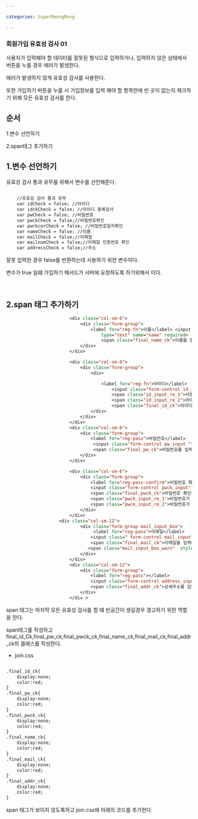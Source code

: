 ```yaml
---

categories: SuperMeongMung

---
```



### 회원가입 유효성 검사 01

사용자가 입력해야 할 데이터를 잘못된 형식으로 입력하거나, 입력하지 않은 상태에서 버튼을 누를 경우 에러가 발생한다. 

에러가 발생하지 않게 유효성 검사를 사용한다.

또한 가입하기 버튼을 누를 시 가입정보를 입력 해야 할 항목란에 빈 곳이 없는지 체크하기 위해 모든 유효성 검사를 한다.


순서
---

1.변수 선언하기

2.span태그 추가하기



1.변수 선언하기
---

유효성 검사 통과 유무를 위해서 변수를 선언해준다. 


```jsp
    
    //유효성 검사 통과 유무
    var idCheck = false; //아이디
    var idckCheck = false; //아이디 중복검사
    var pwCheck = false; //비밀번호
    var pwckCheck = false;//비밀번호확인
    var pwckcorCheck = false; //비밀번호일치확인
    var nameCheck = false; //이름
    var mailCheck = false;//이메일
    var mailnumCheck = false;//이메일 인증번호 확인
    var addressCheck = false;//주소
```

잘못 입력한 경우 false를 반환하는데 사용하기 위한 변수이다. 

변수가 true 일떄 가입하기 메서드가 서버에 요청하도록 하기위해서 이다.


&nbsp;



2.span 태그 추가하기
---

```jsp
                        <div class="col-sm-6">
							<div class="form-group">
								<label for="reg-fn">이름</label> <input class="form-control user_input"
									type="text" name="name" required>
									<span class="final_name_ck">이름을 입력해주세요</span>
							</div>
						</div>

						<div class="col-sm-6">
							<div class="form-group">
								<div>

									<label for="reg-fn">아이디</label> 
										<input class="form-control id_input" type="text" name=id> 
										<span class="id_input_re_1">사용 가능한 아이디 입니다</span> 
										<span class="id_input_re_2">아이디가 이미 존재합니다</span>
										<span class="final_id_ck">아이디를 입력해주세요</span>
								</div>
							</div>
						</div>
						<div class="col-sm-6">
							<div class="form-group">
								<label for="reg-pass">비밀번호</label>
								 <input class="form-control pw_input "type="password" name="pw" id="pw" onchange="check_pw()"autocomplete="off" required>
								 <span class="final_pw_ck">비밀번호를 입력해주세요</span>
							</div>
						</div>

						<div class="col-sm-6">
							<div class="form-group">
								<label for="reg-pass-confirm">비밀번호 확인</label> 
								<input class="form-control pwck_input" type="password"   id="pw2" onchange="check_pw()">&nbsp;<span id="check"></span>
								<span class="final_pwck_ck">비밀번호 확인을 입력해주세요</span>
								<span class="pwck_input_re_1">비밀번호가 일치합니다</span>
								<span class="pwck_input_re_2">비밀번호가 일치하지 않습니다</span>
							</div>
						</div>
					<div class="col-sm-12">
							<div class="form-group mail_input_box">
								 <label for="reg-pass">이메일</label> 
								<input class=" form-control mail_input"  name="email" required placeholder="ex)supermung123@gmail.com">
								<span class="final_mail_ck">이메일을 입력해주세요</span>
							   <span class="mail_input_box_warn"  style= "color:red;"></span>
							</div>
						</div>
						<div class="col-sm-12">
							<div class="form-group">
								<label for="reg-pass"></label>
								<input class="form-control address_input_3"  name="addr3" placeholder="상세주소를 입력하세요" >
								<span class="final_addr_ck">상세주소를 입력해주세요</span>
							</div>
						</div >
```

span 태그는 마지막 모든 유효성 검사를 할 떄 빈공간이 생길경우 경고하기 위한 역할을 한다.

span태그를 작성하고 final_id_Ck,final_pw_ck,final_pwck_ck,final_name_ck,final_mail_ck,final_addr_ck의 클래스를 작성한다.


- join.css

```jsp

.final_id_ck{
	display:none;
	color:red;
}
.final_pw_ck{
	display:none;
	color:red;
}
.final_pwck_ck{
	display:none;
	color:red;
}
.final_name_ck{
	display:none;
	color:red;
}
.final_mail_ck{
	display:none;
	color:red;
}
.final_addr_ck{
	display:none;
	color:red;
}


```
span 태그가 보이지 않도록하고 join.css에 아래의 코드를 추가한다. 


